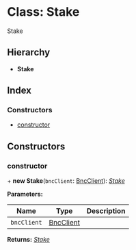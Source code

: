 
# Class: Stake

Stake

## Hierarchy

* **Stake**

## Index

### Constructors

* [constructor](stake.md#constructor)

## Constructors

###  constructor

\+ **new Stake**(`bncClient`: [BncClient](bncclient.md)): *[Stake](stake.md)*

**Parameters:**

Name | Type | Description |
------ | ------ | ------ |
`bncClient` | [BncClient](bncclient.md) |   |

**Returns:** *[Stake](stake.md)*
